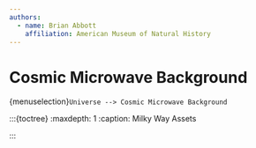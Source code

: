 ```yaml
---
authors:
  - name: Brian Abbott
    affiliation: American Museum of Natural History
---
```



# Cosmic Microwave Background

{menuselection}`Universe --> Cosmic Microwave Background`



<!-- :::{figure} .png
:align: left
:alt: 
::: -->



:::{toctree}
:maxdepth: 1
:caption: Milky Way Assets


<!-- deep-sky-surveys/index
cosmic-microwave-background/index
grids/index -->
:::

